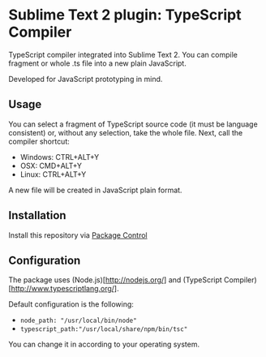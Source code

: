 # Sublime Text 2 plugin: TypeScript Compiler

TypeScript compiler integrated into Sublime Text 2. You can compile fragment or whole .ts file into a new plain JavaScript. 

Developed for JavaScript prototyping in mind.

## Usage

You can select a fragment of TypeScript source code (it must be language consistent) or, without any selection, take the whole file. Next, call the compiler shortcut:

* Windows: CTRL+ALT+Y
* OSX: CMD+ALT+Y
* Linux: CTRL+ALT+Y

A new file will be created in JavaScript plain format.

## Installation

Install this repository via [Package Control](http://wbond.net/sublime_packages/package_control)

## Configuration

The package uses (Node.js)[http://nodejs.org/] and (TypeScript Compiler)[http://www.typescriptlang.org/].

Default configuration is the following:

* `node_path: "/usr/local/bin/node"`
* `typescript_path:"/usr/local/share/npm/bin/tsc"`

You can change it in according to your operating system.
